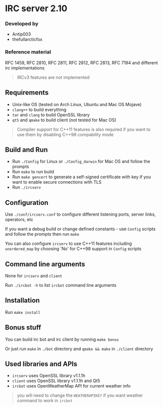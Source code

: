 # IRC server 2.10

### Developed by
- Antip003
- thefullarcticfox

### Reference material
RFC 1459, RFC 2810, RFC 2811, RFC 2812, RFC 2813, RFC 7194 and different irc implementations
> IRCv3 features are not implemented

Requirements
------------
- Unix-like OS (tested on Arch Linux, Ubuntu and Mac OS Mojave)
- `clang++` to build everything
- `tar` and `clang` to build OpenSSL library
- `qt5` and `qmake` to build client (not tested for Mac OS)
> Compiler support for C++11 features is also required if you want to use them by disabling C++98 compability mode

Build and Run
-------------
- Run `./Config` for Linux or `./Config_darwin` for Mac OS and follow the prompts
- Run `make` to run build
- Run `make gencert` to generate a self-signed certificate with key if you want to enable secure connections with TLS
- Run `./ircserv`

Configuration
-------------
Use `./conf/ircserv.conf` to configure different listening ports, server links, operators, etc

If you want a debug build or change defined constants - use `Config` scripts and follow the prompts then run `make`

You can also configure `ircserv` to use C++11 features including `unordered_map` by choosing 'No' for C++98 support in `Config` scripts

Command line arguments
----------------------
None for `ircserv` and `client`

Run `./ircbot -h` to list `ircbot` command line arguments

Installation
------------
Run `make install`

Bonus stuff
-----------
You can build irc bot and irc client by running `make bonus`

Or just run `make` in `./bot` directory and `qmake && make` in `./client` directory

Used libraries and APIs
-----------------------
- `ircserv` uses OpenSSL library v1.1.1h
- `client` uses OpenSSL library v1.1.1h and Qt5
- `ircbot` uses OpenWeatherMap API for current weather info
> you will need to change the `WEATHERAPIKEY` if you want weather command to work in `ircbot`
